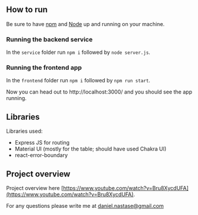 ## How to run
Be sure to have [npm](https://www.npmjs.com/) and [Node](https://nodejs.org/en) up and running on your machine. 

### Running the backend service 
In the `service` folder run `npm i` followed by `node server.js`.

### Running the frontend app
In the `frontend` folder run `npm i` followed by `npm run start`. 

Now you can head out to http://localhost:3000/ and you should see the app running. 

## Libraries
Libraries used:
- Express JS for routing
- Material UI (mostly for the  table; should have used Chakra UI)
- react-error-boundary

## Project overview
Project overview here [https://www.youtube.com/watch?v=Bru8XycdUFA](https://www.youtube.com/watch?v=Bru8XycdUFA).

For any questions please write me at daniel.nastase@gmail.com